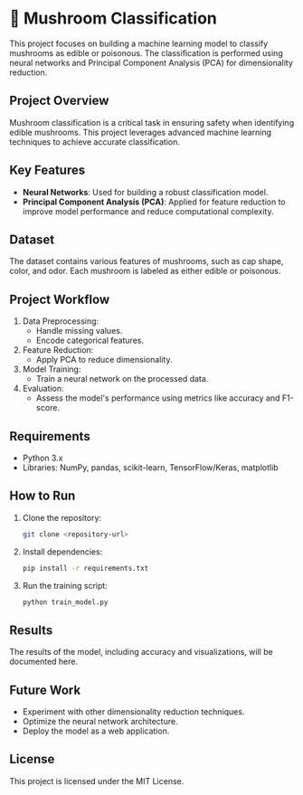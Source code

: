 # 🍄 Mushroom Classification

This project focuses on building a machine learning model to classify mushrooms as edible or poisonous. The classification is performed using neural networks and Principal Component Analysis (PCA) for dimensionality reduction.

## Project Overview

Mushroom classification is a critical task in ensuring safety when identifying edible mushrooms. This project leverages advanced machine learning techniques to achieve accurate classification.

## Key Features

- **Neural Networks**: Used for building a robust classification model.
- **Principal Component Analysis (PCA)**: Applied for feature reduction to improve model performance and reduce computational complexity.

## Dataset

The dataset contains various features of mushrooms, such as cap shape, color, and odor. Each mushroom is labeled as either edible or poisonous.

## Project Workflow

1. Data Preprocessing:
    - Handle missing values.
    - Encode categorical features.
2. Feature Reduction:
    - Apply PCA to reduce dimensionality.
3. Model Training:
    - Train a neural network on the processed data.
4. Evaluation:
    - Assess the model's performance using metrics like accuracy and F1-score.

## Requirements

- Python 3.x
- Libraries: NumPy, pandas, scikit-learn, TensorFlow/Keras, matplotlib

## How to Run

1. Clone the repository:
    ```bash
    git clone <repository-url>
    ```
2. Install dependencies:
    ```bash
    pip install -r requirements.txt
    ```
3. Run the training script:
    ```bash
    python train_model.py
    ```

## Results

The results of the model, including accuracy and visualizations, will be documented here.

## Future Work

- Experiment with other dimensionality reduction techniques.
- Optimize the neural network architecture.
- Deploy the model as a web application.

## License

This project is licensed under the MIT License.
